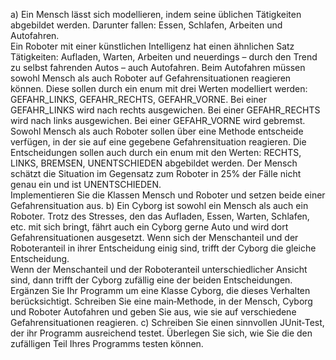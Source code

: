 a) Ein Mensch lässt sich modellieren, indem seine üblichen Tätigkeiten abgebildet werden. Darunter
fallen: Essen, Schlafen, Arbeiten und Autofahren.  
Ein Roboter mit einer künstlichen Intelligenz hat einen ähnlichen Satz Tätigkeiten: Aufladen,
Warten, Arbeiten und neuerdings – durch den Trend zu selbst fahrenden Autos – auch Autofahren.
Beim Autofahren müssen sowohl Mensch als auch Roboter auf Gefahrensituationen reagieren
können. Diese sollen durch ein enum mit drei Werten modelliert werden: GEFAHR_LINKS,
GEFAHR_RECHTS, GEFAHR_VORNE.
Bei einer GEFAHR_LINKS wird nach rechts ausgewichen.
Bei einer GEFAHR_RECHTS wird nach links ausgewichen.
Bei einer GEFAHR_VORNE wird gebremst.
Sowohl Mensch als auch Roboter sollen über eine Methode entscheide verfügen, in der sie auf
eine gegebene Gefahrensituation reagieren. Die Entscheidungen sollen auch durch ein enum mit den
Werten: RECHTS, LINKS, BREMSEN, UNENTSCHIEDEN abgebildet werden.
Der Mensch schätzt die Situation im Gegensatz zum Roboter in 25% der Fälle nicht genau ein und ist
UNENTSCHIEDEN.  
Implementieren Sie die Klassen Mensch und Roboter und setzen beide einer Gefahrensituation
aus.
b) Ein Cyborg ist sowohl ein Mensch als auch ein Roboter. Trotz des Stresses, den das Aufladen, Essen,
Warten, Schlafen, etc. mit sich bringt, fährt auch ein Cyborg gerne Auto und wird dort
Gefahrensituationen ausgesetzt.
Wenn sich der Menschanteil und der Roboteranteil in ihrer Entscheidung einig sind, trifft der Cyborg
die gleiche Entscheidung.  
Wenn der Menschanteil und der Roboteranteil unterschiedlicher Ansicht sind, dann trifft der Cyborg
zufällig eine der beiden Entscheidungen.
Ergänzen Sie Ihr Programm um eine Klasse Cyborg, die dieses Verhalten berücksichtigt.
Schreiben Sie eine main‐Methode, in der Mensch, Cyborg und Roboter Autofahren und geben Sie
aus, wie sie auf verschiedene Gefahrensituationen reagieren.
c) Schreiben Sie einen sinnvollen JUnit‐Test, der ihr Programm ausreichend testet. Überlegen Sie sich,
wie Sie die den zufälligen Teil Ihres Programms testen können.
